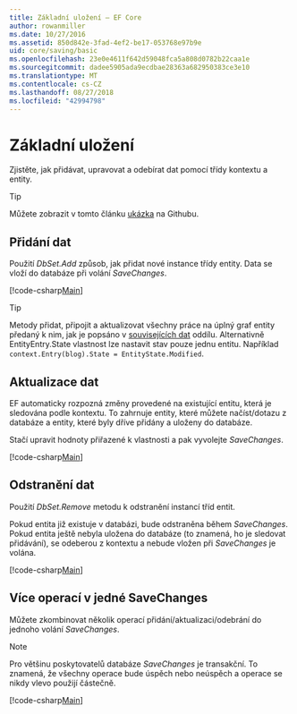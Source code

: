 ```yaml
---
title: Základní uložení – EF Core
author: rowanmiller
ms.date: 10/27/2016
ms.assetid: 850d842e-3fad-4ef2-be17-053768e97b9e
uid: core/saving/basic
ms.openlocfilehash: 23e0e4611f642d59048fca5a808d0782b22caa1e
ms.sourcegitcommit: dadee5905ada9ecdbae28363a682950383ce3e10
ms.translationtype: MT
ms.contentlocale: cs-CZ
ms.lasthandoff: 08/27/2018
ms.locfileid: "42994798"
---
```

# <a name="basic-save"></a>Základní uložení

Zjistěte, jak přidávat, upravovat a odebírat dat pomocí třídy kontextu a entity.

> [!TIP]  
> Můžete zobrazit v tomto článku [ukázka](https://github.com/aspnet/EntityFramework.Docs/tree/master/samples/core/Saving/Saving/Basics/) na Githubu.

## <a name="adding-data"></a>Přidání dat

Použití *DbSet.Add* způsob, jak přidat nové instance třídy entity. Data se vloží do databáze při volání *SaveChanges*.

[!code-csharp[Main](../../../samples/core/Saving/Saving/Basics/Sample.cs#Add)]

> [!TIP]  
> Metody přidat, připojit a aktualizovat všechny práce na úplný graf entity předaný k nim, jak je popsáno v [souvisejících dat](related-data.md) oddílu. Alternativně EntityEntry.State vlastnost lze nastavit stav pouze jednu entitu. Například `context.Entry(blog).State = EntityState.Modified`.

## <a name="updating-data"></a>Aktualizace dat

EF automaticky rozpozná změny provedené na existující entitu, která je sledována podle kontextu. To zahrnuje entity, které můžete načíst/dotazu z databáze a entity, které byly dříve přidány a uloženy do databáze.

Stačí upravit hodnoty přiřazené k vlastnosti a pak vyvolejte *SaveChanges*.

[!code-csharp[Main](../../../samples/core/Saving/Saving/Basics/Sample.cs#Update)]

## <a name="deleting-data"></a>Odstranění dat

Použití *DbSet.Remove* metodu k odstranění instancí tříd entit.

Pokud entita již existuje v databázi, bude odstraněna během *SaveChanges*. Pokud entita ještě nebyla uložena do databáze (to znamená, ho je sledovat přidávání), se odeberou z kontextu a nebude vložen při *SaveChanges* je volána.

[!code-csharp[Main](../../../samples/core/Saving/Saving/Basics/Sample.cs#Remove)]

## <a name="multiple-operations-in-a-single-savechanges"></a>Více operací v jedné SaveChanges

Můžete zkombinovat několik operací přidání/aktualizaci/odebrání do jednoho volání *SaveChanges*.

> [!NOTE]  
> Pro většinu poskytovatelů databáze *SaveChanges* je transakční. To znamená, že všechny operace bude úspěch nebo neúspěch a operace se nikdy vlevo použijí částečně.

[!code-csharp[Main](../../../samples/core/Saving/Saving/Basics/Sample.cs#MultipleOperations)]
